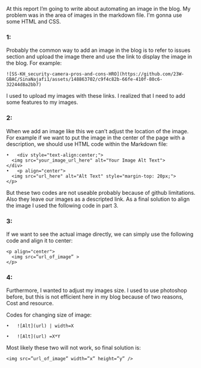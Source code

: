 At this report I’m going to write about automating an image in the blog. My problem was in the area of images in the markdown file. I'm gonna use some HTML and CSS.

### 1:

Probably the common way to add an image in the blog is to refer to issues section and upload the image there and use the link to display the image in the blog. For example:
```
![SS-KH_security-camera-pros-and-cons-HRO](https://github.com/23W-GBAC/SinaNajafi1/assets/148863702/c9f4c82b-66fe-410f-80c6-32244d8a2bb7)
```
I used to upload my images with these links. I realized that I need to add some features to my images.

### 2:

When we add an image like this we can’t adjust the location of the image. For example if we want to put the image in the center of the page with a description, we should use HTML code within the Markdown file:
```
•	<div style="text-align:center;">
  <img src="your_image_url_here" alt="Your Image Alt Text">
</div>
•	<p align="center">
  <img src="url_here" alt="Alt Text" style="margin-top: 20px;">
</p>
```
But these two codes are not useable probably because of github limitations. Also they leave our images as a descripted link. As a final solution to align the image I used the following code in part 3.

### 3:
If we want to see the actual image directly, we can simply use the following code and align it to center:
```
<p align="center">
  <img src=”url_of_image” >
</p>
```
### 4:
Furthermore, I wanted to adjust my images size. I used to use photoshop before, but this is not efficient here in my blog because of two reasons, Cost and resource.

Codes for changing size of image:
```
•	![Alt](url) | width=X
```
```
•	![Alt](url) =X*Y
```
Most likely these two will not work, so final solution is:
```
<img src=”url_of_image” width=”x” height=”y” />
```
